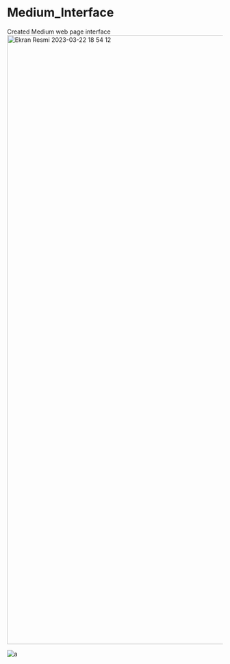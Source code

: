 # Medium_Interface
Created Medium web page interface
<img width="1422" alt="Ekran Resmi 2023-03-22 18 54 12" src="https://user-images.githubusercontent.com/124916788/226963669-26916764-a719-42d5-9c99-1a6ea072c2b7.png">


![a](https://user-images.githubusercontent.com/124916788/226963901-7a697606-0998-42c5-abe1-de650269ef36.jpeg)


